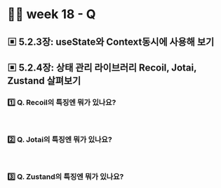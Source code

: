 # 👨‍🏫 week 18 - Q

## ▣ 5.2.3장: useState와 Context동시에 사용해 보기

## ▣ 5.2.4장: 상태 관리 라이브러리 Recoil, Jotai, Zustand 살펴보기

### 1️⃣ Q. Recoil의 특징엔 뭐가 있나요?

<br/>

### 2️⃣ Q. Jotai의 특징엔 뭐가 있나요?

<br/>

### 3️⃣ Q. Zustand의 특징엔 뭐가 있나요?

<br/>

